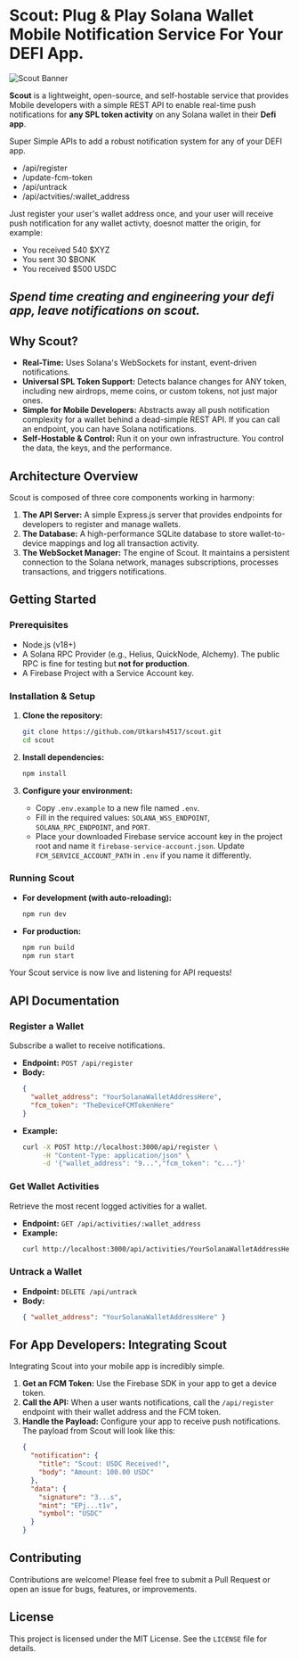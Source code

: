 # **Scout**: Plug & Play Solana Wallet Mobile Notification Service For Your DEFI App.

![Scout Banner](https://placehold.co/1200x400/1e1e2e/7f5af0?text=Scout&font=raleway)



**Scout** is a lightweight, open-source, and self-hostable service that provides Mobile developers with a simple REST API to enable real-time push notifications for **any SPL token activity** on any Solana wallet in their **Defi app**.

Super Simple APIs to add a robust notification system for any of your DEFI app.
- /api/register
- /update-fcm-token
- /api/untrack
- /api/actvities/:wallet_address

Just register your user's wallet address once, and your user will receive push notification for any wallet activty, doesnot matter the origin, for example:
- You received 540 $XYZ 
- You sent 30 $BONK
- You received $500 USDC

## ***Spend time creating and engineering your defi app, leave notifications on scout.***

## Why Scout?

-   **Real-Time:** Uses Solana's WebSockets for instant, event-driven notifications.
-   **Universal SPL Token Support:** Detects balance changes for ANY token, including new airdrops, meme coins, or custom tokens, not just major ones.
-   **Simple for Mobile Developers:** Abstracts away all push notification complexity for a wallet behind a dead-simple REST API. If you can call an endpoint, you can have Solana notifications.
-   **Self-Hostable & Control:** Run it on your own infrastructure. You control the data, the keys, and the performance.


## Architecture Overview

Scout is composed of three core components working in harmony:

1.  **The API Server:** A simple Express.js server that provides endpoints for developers to register and manage wallets.
2.  **The Database:** A high-performance SQLite database to store wallet-to-device mappings and log all transaction activity.
3.  **The WebSocket Manager:** The engine of Scout. It maintains a persistent connection to the Solana network, manages subscriptions, processes transactions, and triggers notifications.


## Getting Started

### Prerequisites

-   Node.js (v18+)
-   A Solana RPC Provider (e.g., Helius, QuickNode, Alchemy). The public RPC is fine for testing but **not for production**.
-   A Firebase Project with a Service Account key.

### Installation & Setup

1.  **Clone the repository:**
    ```bash
    git clone https://github.com/Utkarsh4517/scout.git
    cd scout
    ```

2.  **Install dependencies:**
    ```bash
    npm install
    ```

3.  **Configure your environment:**
    -   Copy `.env.example` to a new file named `.env`.
    -   Fill in the required values: `SOLANA_WSS_ENDPOINT`, `SOLANA_RPC_ENDPOINT`, and `PORT`.
    -   Place your downloaded Firebase service account key in the project root and name it `firebase-service-account.json`. Update `FCM_SERVICE_ACCOUNT_PATH` in `.env` if you name it differently.

### Running Scout

-   **For development (with auto-reloading):**
    ```bash
    npm run dev
    ```

-   **For production:**
    ```bash
    npm run build
    npm run start
    ```

Your Scout service is now live and listening for API requests!

## API Documentation

### Register a Wallet

Subscribe a wallet to receive notifications.

-   **Endpoint:** `POST /api/register`
-   **Body:**
    ```json
    {
      "wallet_address": "YourSolanaWalletAddressHere",
      "fcm_token": "TheDeviceFCMTokenHere"
    }
    ```
-   **Example:**
    ```bash
    curl -X POST http://localhost:3000/api/register \
         -H "Content-Type: application/json" \
         -d '{"wallet_address": "9...","fcm_token": "c..."}'
    ```

### Get Wallet Activities

Retrieve the most recent logged activities for a wallet.

-   **Endpoint:** `GET /api/activities/:wallet_address`
-   **Example:**
    ```bash
    curl http://localhost:3000/api/activities/YourSolanaWalletAddressHere
    ```

### Untrack a Wallet

-   **Endpoint:** `DELETE /api/untrack`
-   **Body:**
    ```json
    { "wallet_address": "YourSolanaWalletAddressHere" }
    ```

## For App Developers: Integrating Scout

Integrating Scout into your mobile app is incredibly simple.

1.  **Get an FCM Token:** Use the Firebase SDK in your app to get a device token.
2.  **Call the API:** When a user wants notifications, call the `/api/register` endpoint with their wallet address and the FCM token.
3.  **Handle the Payload:** Configure your app to receive push notifications. The payload from Scout will look like this:
    ```json
    {
      "notification": {
        "title": "Scout: USDC Received!",
        "body": "Amount: 100.00 USDC"
      },
      "data": {
        "signature": "3...s",
        "mint": "EPj...t1v",
        "symbol": "USDC"
      }
    }
    ```


## Contributing

Contributions are welcome! Please feel free to submit a Pull Request or open an issue for bugs, features, or improvements.

## License

This project is licensed under the MIT License. See the `LICENSE` file for details.